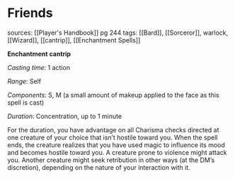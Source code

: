 # Friends
sources: [[Player's Handbook]] pg 244
tags: [[Bard]], [[Sorceror]], warlock, [[Wizard]], [[cantrip]], [[Enchantment Spells]]

**Enchantment cantrip**

*Casting time*: 1 action

*Range*: Self

*Components*: S, M (a small amount of makeup applied to the face as this spell is cast)

*Duration*: Concentration, up to 1 minute

For the duration, you have advantage on all Charisma checks directed at one creature of your choice that isn’t hostile toward you. When the spell ends, the creature realizes that you have used magic to influence its mood and becomes hostile toward you. A creature prone to violence might attack you. Another creature might seek retribution in other ways (at the DM’s discretion), depending on the nature of your interaction with it.
